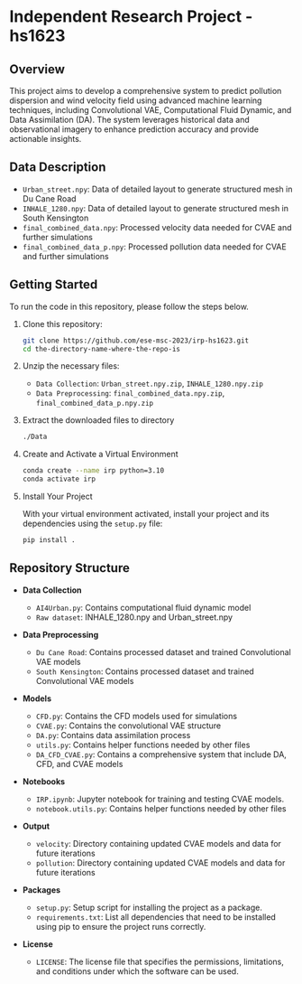 # Independent Research Project - hs1623

## Overview
This project aims to develop a comprehensive system to predict pollution dispersion and wind velocity field using advanced machine learning techniques, including Convolutional VAE, Computational Fluid Dynamic, and Data Assimilation (DA). The system leverages historical data and observational imagery to enhance prediction accuracy and provide actionable insights.

## Data Description
- `Urban_street.npy`: Data of detailed layout to generate structured mesh in Du Cane Road
- `INHALE_1280.npy`: Data of detailed layout to generate structured mesh in South Kensington
- `final_combined_data.npy`: Processed velocity data needed for CVAE and further simulations
- `final_combined_data_p.npy`: Processed pollution data needed for CVAE and further simulations

## Getting Started

To run the code in this repository, please follow the steps below. 

1. Clone this repository: 

   ```bash
   git clone https://github.com/ese-msc-2023/irp-hs1623.git
   cd the-directory-name-where-the-repo-is
   ```

2. Unzip the necessary files: 
   - `Data Collection`: `Urban_street.npy.zip`, `INHALE_1280.npy.zip`
   - `Data Preprocessing`: `final_combined_data.npy.zip`, `final_combined_data_p.npy.zip`
  
3. Extract the downloaded files to directory

   ```bash
   ./Data
   ```

4. Create and Activate a Virtual Environment

   ```bash
   conda create --name irp python=3.10
   conda activate irp
   ```

5. Install Your Project

   With your virtual environment activated, install your project and its dependencies using the `setup.py` file: 

   ```bash
   pip install .
   ```

## Repository Structure

- **Data Collection**
  - `AI4Urban.py`: Contains computational fluid dynamic model
  - `Raw dataset`: INHALE_1280.npy and Urban_street.npy

- **Data Preprocessing**
  - `Du Cane Road`: Contains processed dataset and trained Convolutional VAE models
  - `South Kensington`: Contains processed dataset and trained Convolutional VAE models
   
- **Models** 
  - `CFD.py`: Contains the CFD models used for simulations
  - `CVAE.py`: Contains the convolutional VAE structure
  - `DA.py`: Contains data assimilation process
  - `utils.py`: Contains helper functions needed by other files
  - `DA_CFD_CVAE.py`: Contains a comprehensive system that include DA, CFD, and CVAE models
  
- **Notebooks** 
  - `IRP.ipynb`: Jupyter notebook for training and testing CVAE models.
  - `notebook.utils.py`: Contains helper functions needed by other files
  
- **Output**
  - `velocity`:  Directory containing updated CVAE models and data for future iterations
  - `pollution`: Directory containing updated CVAE models and data for future iterations

- **Packages**
  - `setup.py`: Setup script for installing the project as a package.
  - `requirements.txt`: List all dependencies that need to be installed using pip to ensure the project runs correctly.

- **License**
  - `LICENSE`: The license file that specifies the permissions, limitations, and conditions under which the software can be used.
  
